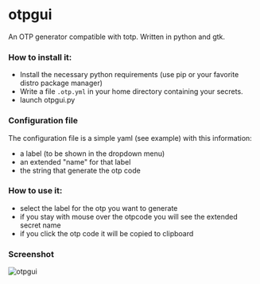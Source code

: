 # otpgui
An OTP generator compatible with totp. Written in python and gtk.

### How to install it:
- Install the necessary python requirements (use pip or your favorite distro package manager)
- Write a file `.otp.yml` in your home directory containing your secrets.
- launch otpgui.py

### Configuration file
The configuration file is a simple yaml (see example) with this information:
- a label (to be shown in the dropdown menu)
- an extended "name" for that label
- the string that generate the otp code


### How to use it:
- select the label for the otp you want to generate
- if you stay with mouse over the otpcode you will see the extended secret name
- if you click the otp code it will be copied to clipboard

### Screenshot

![otpgui](https://user-images.githubusercontent.com/20320073/41290428-1fe3d8ba-6e4d-11e8-83c9-530ca252910e.png)

